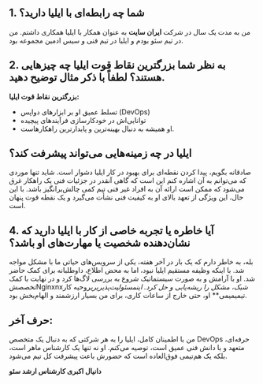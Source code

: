 ## 1. شما چه رابطه‌ای با ایلیا دارید؟
من به مدت یک سال در شرکت **ایران سایت**  به عنوان همکار با ایلیا همکاری داشتم. من در تیم سئو بودم و ایلیا در تیم فنی و سیس ادمین مجموعه بود.

## 2. به نظر شما بزرگترین نقاط قوت ایلیا چه چیزهایی هستند؟ لطفاً با ذکر مثال توضیح دهید.
**بزرگترین نقاط قوت ایلیا:**
- تسلط عمیق او بر ابزارهای دواپس (DevOps) 
- توانایی‌اش در خودکارسازی فرآیندهای پیچیده
-  او همیشه به دنبال بهینه‌ترین و پایدارترین راهکارهاست.

## ایلیا در چه زمینه‌هایی می‌تواند پیشرفت کند؟
صادقانه بگویم، پیدا کردن نقطه‌ای برای بهبود در کار ایلیا دشوار است. شاید تنها موردی که می‌توانم به آن اشاره کنم این است که گاهی آنقدر در جزئیات فنی یک راهکار غرق می‌شود که ممکن است ارائه آن به افراد غیر فنی تیم کمی چالش‌برانگیز باشد. با این حال، این ویژگی از تعهد بالای او به کیفیت فنی نشأت می‌گیرد و یک نقطه قوت پنهان است.

## 4. آیا خاطره یا تجربه خاصی از کار با ایلیا دارید که نشان‌دهنده شخصیت یا مهارت‌های او باشد؟
بله، به خاطر دارم که یک بار در آخر هفته، یکی از سرویس‌های حیاتی ما با مشکل مواجه شد. با اینکه وظیفه مستقیم ایلیا نبود، اما به محض اطلاع، داوطلبانه برای کمک حاضر شد. او با آرامش و به صورت سیستماتیک شروع به بررسی لاگ‌ها کرد و در نهایت با کمک تخصصشNginxnx*شبک، مشکل را ریشه‌یابی و حل کرد. اینمسئولیت‌پذیریری*روحیه کار تیمیمیمی** او، حتی خارج از ساعات کاری، برای من بسیار ارزشمند و الهام‌بخش بود.

## حرف آخر:
من با اطمینان کامل، ایلیا را به هر شرکتی که به دنبال یک متخصص DevOps حرفه‌ای، متعهد و با دانش فنی عمیق است، توصیه می‌کنم. او نه تنها یک کارشناس ماهر است، بلکه یک هم‌تیمی فوق‌العاده است که حضورش باعث پیشرفت کل تیم می‌شود.

**دانیال اکبری کارشناس ارشد سئو**

